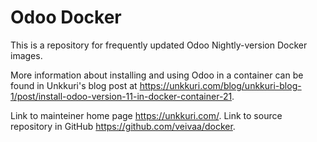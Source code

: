 Odoo Docker
======

This is a repository for frequently updated Odoo Nightly-version Docker images.

More information about installing and using Odoo in a container can be found in Unkkuri's blog post at https://unkkuri.com/blog/unkkuri-blog-1/post/install-odoo-version-11-in-docker-container-21.

Link to mainteiner home page https://unkkuri.com/. Link to source repository in GitHub https://github.com/veivaa/docker.

